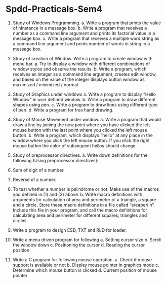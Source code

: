# Spdd-Practicals-Sem4

1. Study of Windows Programming.
a. Write a program that prints the value of hInstance in a message box.
b. Write a program that receives a number as a command line argument and prints its factorial
value in a message box.
c. Write a program that receives a multiple word string as a command line argument and prints
number of words in string in a message box.



2. Study of creation of Window.
Write a program to create window with menu bar.
a. Try to display a window with different combinations of window styles and observe the results.
b. Write a program, which receives an integer as a command line argument, creates edit window,
and based on the value of the integer displays button window as maximized / minimized /
normal.


3. Study of Graphics under windows
a. Write a program to display “Hello Window” in user defined window.
b. Write a program to draw different shapes using pen.
c. Write a program to draw lines using different type of pen.
d. Write a program for free hand drawing.



4. Study of Mouse Movement under window.
a. Write a program that would draw a line by joining the new point where you have clicked the
left mouse button with the last point where you clicked the left mouse button.
b. Write a program, which displays &quot;hello&quot; at any place in the window where you click the left
mouse button. If you click the right mouse button the color of subsequent hellos should change.



5. Study of preprocessor directives.
a. Write down definitions for the following (Using preprocessor directives):
1. Sum of digit of a number.
2. Reverse of a number.
3. To test whether a number is palindrome or not. Make use of the macros you defined in
(1) and (2) above.
b. Write macro definitions with arguments for calculation of area and perimeter of a triangle, a
square and a circle. Store these macro definitions in a file called “areaperi.h”. Include this file in
your program, and call the macro definitions for calculating area and perimeter for different
squares, triangles and circles.



6. Write a program to design ESD, TXT and RLD for loader.




7. Write a menu driven program for following
a. Setting cursor size
b. Scroll the window down
c. Positioning the cursor
d. Reading the cursor position.




8. Write a C program for following mouse operation.
a. Check if mouse support is available or not
b. Display mouse pointer in graphics mode
c. Determine which mouse button is clicked
d. Current position of mouse pointer
